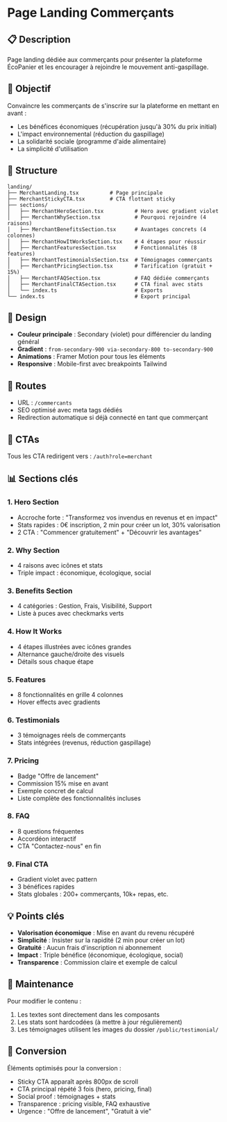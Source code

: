 # Page Landing Commerçants

## 📋 Description

Page landing dédiée aux commerçants pour présenter la plateforme ÉcoPanier et les encourager à rejoindre le mouvement anti-gaspillage.

## 🎯 Objectif

Convaincre les commerçants de s'inscrire sur la plateforme en mettant en avant :
- Les bénéfices économiques (récupération jusqu'à 30% du prix initial)
- L'impact environnemental (réduction du gaspillage)
- La solidarité sociale (programme d'aide alimentaire)
- La simplicité d'utilisation

## 📁 Structure

```
landing/
├── MerchantLanding.tsx          # Page principale
├── MerchantStickyCTA.tsx        # CTA flottant sticky
├── sections/
│   ├── MerchantHeroSection.tsx          # Hero avec gradient violet
│   ├── MerchantWhySection.tsx           # Pourquoi rejoindre (4 raisons)
│   ├── MerchantBenefitsSection.tsx      # Avantages concrets (4 colonnes)
│   ├── MerchantHowItWorksSection.tsx    # 4 étapes pour réussir
│   ├── MerchantFeaturesSection.tsx      # Fonctionnalités (8 features)
│   ├── MerchantTestimonialsSection.tsx  # Témoignages commerçants
│   ├── MerchantPricingSection.tsx       # Tarification (gratuit + 15%)
│   ├── MerchantFAQSection.tsx           # FAQ dédiée commerçants
│   ├── MerchantFinalCTASection.tsx      # CTA final avec stats
│   └── index.ts                         # Exports
└── index.ts                             # Export principal
```

## 🎨 Design

- **Couleur principale** : Secondary (violet) pour différencier du landing général
- **Gradient** : `from-secondary-900 via-secondary-800 to-secondary-900`
- **Animations** : Framer Motion pour tous les éléments
- **Responsive** : Mobile-first avec breakpoints Tailwind

## 📍 Routes

- URL : `/commercants`
- SEO optimisé avec meta tags dédiés
- Redirection automatique si déjà connecté en tant que commerçant

## 🔗 CTAs

Tous les CTA redirigent vers : `/auth?role=merchant`

## 📊 Sections clés

### 1. Hero Section
- Accroche forte : "Transformez vos invendus en revenus et en impact"
- Stats rapides : 0€ inscription, 2 min pour créer un lot, 30% valorisation
- 2 CTA : "Commencer gratuitement" + "Découvrir les avantages"

### 2. Why Section
- 4 raisons avec icônes et stats
- Triple impact : économique, écologique, social

### 3. Benefits Section
- 4 catégories : Gestion, Frais, Visibilité, Support
- Liste à puces avec checkmarks verts

### 4. How It Works
- 4 étapes illustrées avec icônes grandes
- Alternance gauche/droite des visuels
- Détails sous chaque étape

### 5. Features
- 8 fonctionnalités en grille 4 colonnes
- Hover effects avec gradients

### 6. Testimonials
- 3 témoignages réels de commerçants
- Stats intégrées (revenus, réduction gaspillage)

### 7. Pricing
- Badge "Offre de lancement"
- Commission 15% mise en avant
- Exemple concret de calcul
- Liste complète des fonctionnalités incluses

### 8. FAQ
- 8 questions fréquentes
- Accordéon interactif
- CTA "Contactez-nous" en fin

### 9. Final CTA
- Gradient violet avec pattern
- 3 bénéfices rapides
- Stats globales : 200+ commerçants, 10k+ repas, etc.

## 💡 Points clés

- **Valorisation économique** : Mise en avant du revenu récupéré
- **Simplicité** : Insister sur la rapidité (2 min pour créer un lot)
- **Gratuité** : Aucun frais d'inscription ni abonnement
- **Impact** : Triple bénéfice (économique, écologique, social)
- **Transparence** : Commission claire et exemple de calcul

## 🔄 Maintenance

Pour modifier le contenu :
1. Les textes sont directement dans les composants
2. Les stats sont hardcodées (à mettre à jour régulièrement)
3. Les témoignages utilisent les images du dossier `/public/testimonial/`

## 🎯 Conversion

Éléments optimisés pour la conversion :
- Sticky CTA apparaît après 800px de scroll
- CTA principal répété 3 fois (hero, pricing, final)
- Social proof : témoignages + stats
- Transparence : pricing visible, FAQ exhaustive
- Urgence : "Offre de lancement", "Gratuit à vie"

